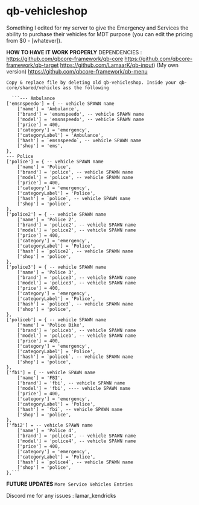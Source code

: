 # qb-vehicleshop

Something I edited for my server to give the Emergency and Services the ability
to purchase their vehicles for MDT purpose (you can edit the pricing from $0 - [whatever]).

**HOW TO HAVE IT WORK PROPERLY**
DEPENDENCIES : https://github.com/qbcore-framework/qb-core
							 https://github.com/qbcore-framework/qb-target
							 https://github.com/LamaarK/qb-input) (My own version)
							 https://github.com/qbcore-framework/qb-menu

```Copy & replace file by deleting old qb-vehicleshop. Inside your qb-core/shared/vehicles ass the following```

	  ```--- Ambulance
    ['emsnspeedo'] = { -- vehicle SPAWN name
        ['name'] = 'Ambulance', 
        ['brand'] = 'emsnspeedo', -- vehicle SPAWN name
        ['model'] = 'emsnspeedo', -- vehicle SPAWN name
        ['price'] = 400,
        ['category'] = 'emergency',
        ['categoryLabel'] = 'Ambulance', 
        ['hash'] = `emsnspeedo`, -- vehicle SPAWN name
        ['shop'] = 'ems',
    },
    --- Police
    ['police'] = { -- vehicle SPAWN name
        ['name'] = 'Police', 
        ['brand'] = 'police', -- vehicle SPAWN name
        ['model'] = 'police', -- vehicle SPAWN name
        ['price'] = 400, 
        ['category'] = 'emergency',
        ['categoryLabel'] = 'Police', 
        ['hash'] = `police`, -- vehicle SPAWN name
        ['shop'] = 'police', 
    },
    ['police2'] = { -- vehicle SPAWN name
        ['name'] = 'Police 2', 
        ['brand'] = 'police2', -- vehicle SPAWN name
        ['model'] = 'police2', -- vehicle SPAWN name
        ['price'] = 400, 
        ['category'] = 'emergency', 
        ['categoryLabel'] = 'Police', 
        ['hash'] = `police2`, -- vehicle SPAWN name
        ['shop'] = 'police', 
    },
    ['police3'] = { -- vehicle SPAWN name
        ['name'] = 'Police 3', 
        ['brand'] = 'police3', -- vehicle SPAWN name
        ['model'] = 'police3', -- vehicle SPAWN name
        ['price'] = 400, 
        ['category'] = 'emergency', 
        ['categoryLabel'] = 'Police', 
        ['hash'] = `police3`, -- vehicle SPAWN name
        ['shop'] = 'police', 
    },
    ['policeb'] = { -- vehicle SPAWN name
        ['name'] = 'Police Bike', 
        ['brand'] = 'policeb', -- vehicle SPAWN name
        ['model'] = 'policeb', -- vehicle SPAWN name
        ['price'] = 400, 
        ['category'] = 'emergency', 
        ['categoryLabel'] = 'Police', 
        ['hash'] = `policeb`, -- vehicle SPAWN name
        ['shop'] = 'police', 
    },
    ['fbi'] = { -- vehicle SPAWN name
        ['name'] = 'FBI', 
        ['brand'] = 'fbi', -- vehicle SPAWN name
        ['model'] = 'fbi', ---- vehicle SPAWN name
        ['price'] = 400, 
        ['category'] = 'emergency', 
        ['categoryLabel'] = 'Police', 
        ['hash'] = `fbi`, -- vehicle SPAWN name
        ['shop'] = 'police', 
    },
    ['fbi2'] = -- vehicle SPAWN name
        ['name'] = 'Police 4', 
        ['brand'] = 'police4', -- vehicle SPAWN name
        ['model'] = 'police4', -- vehicle SPAWN name
        ['price'] = 400, 
        ['category'] = 'emergency', 
        ['categoryLabel'] = 'Police', 
        ['hash'] = `police4`, -- vehicle SPAWN name
        ['shop'] = 'police', 
    },```



**FUTURE UPDATES**
``More Service Vehicles Entries``

Discord me for any issues : lamar_kendricks
